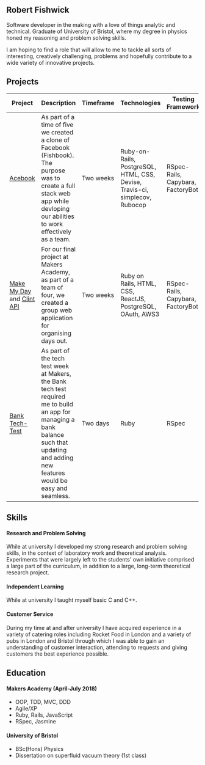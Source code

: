 ## Robert Fishwick

Software developer in the making with a love of things analytic and technical. Graduate of University of Bristol, where my degree in physics honed my reasoning and problem solving skills. 

I am hoping to find a role that will allow to me to tackle all sorts of interesting, creatively challenging, problems and hopefully contribute to a wide variety of innovative projects.

## Projects

| Project  | Description | Timeframe | Technologies | Testing Framework | Deployed App |
| ------------- | ------------- | ------------- | ------------- | ------------- | ------------- |
| [Acebook](https://github.com/revilo1882/acebook-rails-LAHWF)  | As part of a time of five we created a clone of Facebook (Fishbook). The purpose was to create a full stack web app while devloping our abilities to work effectively as a team.  | Two weeks | Ruby-on-Rails, PostgreSQL, HTML, CSS, Devise, Travis-ci, simplecov, Rubocop | RSpec-Rails, Capybara, FactoryBot | https://morning-everglades-97311.herokuapp.com/users/sign_in |
| [Make My Day](https://github.com/ZoeKavanagh/make_my_day_app) and [Clint API](https://github.com/afishcalledrob/clint_api) | For our final project at Makers Academy, as part of a team of four, we created a group web application for organising days out. | Two weeks | Ruby on Rails, HTML, CSS, ReactJS, PostgreSQL, OAuth, AWS3 | RSpec-Rails, Capybara, FactoryBot | https://polar-beach-63507.herokuapp.com/ |
| [Bank Tech-Test](https://github.com/afishcalledrob/bank_tech_test) | As part of the tech test week at Makers, the Bank tech test required me to build an app for managing a bank balance such that updating and adding new features would be easy and seamless. | Two days | Ruby | RSpec| |


## Skills

#### Research and Problem Solving

While at university I developed my strong research and problem solving skills, in the context of laboratory work and theoretical analysis. Experiments that were largely left to the students' own initiative comprised a large part of the curriculum, in addition to a large, long-term theoretical research project.

#### Independent Learning

While at university I taught myself basic C and C++.

#### Customer Service

During my time at and after university I have acquired experience in a variety of catering roles including Rocket Food in London and a variety of pubs in London and Bristol through which I was able to gain an understanding of customer interaction, attending to requests and giving customers the best experience possible.


## Education

#### Makers Academy (April-July 2018)

- OOP, TDD, MVC, DDD
- Agile/XP
- Ruby, Rails, JavaScript
- RSpec, Jasmine

#### University of Bristol

- BSc(Hons) Physics
- Dissertation on superfluid vacuum theory (1st class)

